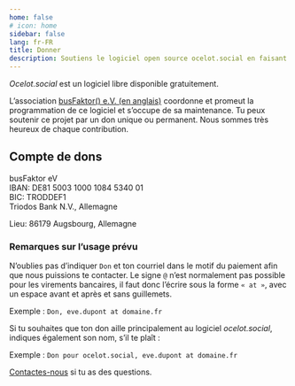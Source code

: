 ```yaml
---
home: false
# icon: home
sidebar: false
lang: fr-FR
title: Donner
description: Soutiens le logiciel open source ocelot.social en faisant un don. Ta contribution nous aide à continuer à fournir, maintenir et améliorer ce logiciel.
---
```


*Ocelot.social* est un logiciel libre disponible gratuitement.

L’association [busFaktor() e.V. (en anglais)](https://busfaktor.org/en/) coordonne et promeut la programmation de ce logiciel et s’occupe de sa maintenance.
Tu peux soutenir ce projet par un don unique ou permanent.
Nous sommes très heureux de chaque contribution.

## Compte de dons

busFaktor eV  
IBAN: DE81 5003 1000 1084 5340 01  
BIC: TRODDEF1  
Triodos Bank N.V., Allemagne

Lieu: 86179 Augsbourg, Allemagne

### Remarques sur l’usage prévu

N’oublies pas d’indiquer `Don` et ton courriel dans le motif du paiement afin que nous puissions te contacter. Le signe `@` n’est normalement pas possible pour les virements bancaires, il faut donc l’écrire sous la forme `« at »`, avec un espace avant et après et sans guillemets.

Exemple : `Don, eve.dupont at domaine.fr`

Si tu souhaites que ton don aille principalement au logiciel *ocelot.social*, indiques également son nom, s’il te plaît :

Exemple : `Don pour ocelot.social, eve.dupont at domaine.fr`

[Contactes-nous](/fr/contact/) si tu as des questions.
